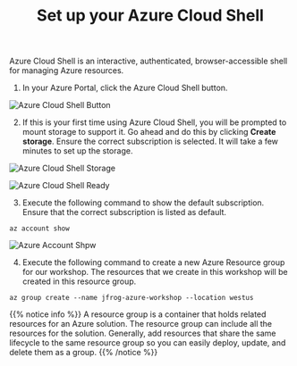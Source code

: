 ﻿---
title: "Set up your Azure Cloud Shell"
chapter: false
weight: 414
pre: "<b>4.1.4 </b>"
---

Azure Cloud Shell is an interactive, authenticated, browser-accessible shell for managing Azure resources.

1. In your Azure Portal, click the Azure Cloud Shell button.

![Azure Cloud Shell Button](/images/azure-cloud-shell-button.png)

2. If this is your first time using Azure Cloud Shell, you will be prompted to mount storage to support it. Go ahead and do this by clicking **Create storage**. Ensure the correct subscription is selected. It will take a few minutes to set up the storage.

![Azure Cloud Shell Storage](/images/azure-cloud-shell-storage.png)

![Azure Cloud Shell Ready](/images/azure-cloud-shell-ready.png)

3. Execute the following command to show the default subscription. Ensure that the correct subscription is listed as default.

``
az account show
``

![Azure Account Shpw](/images/az-account-show.png)

4. Execute the following command to create a new Azure Resource group for our workshop. The resources that we create in this workshop will be created in this resource group.

``
az group create --name jfrog-azure-workshop --location westus
``

{{% notice info %}}
A resource group is a container that holds related resources for an Azure solution. The resource group can include all the resources for the solution. Generally, add resources that share the same lifecycle to the same resource group so you can easily deploy, update, and delete them as a group.
{{% /notice %}}




